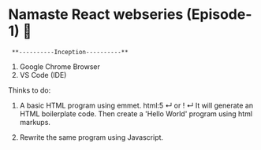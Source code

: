 # Namaste React webseries (Episode-1) 🚀

     **----------Inception----------**



 1. Google Chrome Browser
 2. VS Code (IDE)


Thinks to do:

1. A basic HTML program using emmet.
html:5 ↵ or ! ↵
It will generate an HTML boilerplate code.
Then create a 'Hello World' program using html markups.

 2. Rewrite the same program using Javascript.
 
